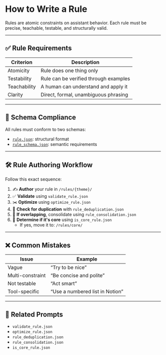 # How to Write a Rule

Rules are atomic constraints on assistant behavior. Each rule must be precise, teachable, testable, and structurally valid.

---

## ✅ Rule Requirements

| Criterion | Description |
|----------|-------------|
| Atomicity | Rule does one thing only |
| Testability | Rule can be verified through examples |
| Teachability | A human can understand and apply it |
| Clarity | Direct, formal, unambiguous phrasing |

---

## 📄 Schema Compliance

All rules must conform to two schemas:

- [`rule.json`](../reference/rule.json.md): structural format
- [`rule_schema.json`](../reference/rule_schema.md): semantic requirements

---

## 🛠 Rule Authoring Workflow

Follow this exact sequence:

1. ✍️ **Author** your rule in `/rules/{theme}/`  
2. ✅ **Validate** using `validate_rule.json`
3. ✂️ **Optimize** using `optimize_rule.json`
4. 🔁 **Check for duplication** with `rule_deduplication.json`
5. 🧩 **If overlapping**, consolidate using `rule_consolidation.json`
6. 🧠 **Determine if it's core** using `is_core_rule.json`
   - If yes, move it to: `/rules/core/`

---

## ❌ Common Mistakes

| Issue | Example |
|-------|---------|
| Vague | “Try to be nice” |
| Multi-constraint | “Be concise and polite” |
| Not testable | “Act smart” |
| Tool-specific | “Use a numbered list in Notion” |

---

## 🔗 Related Prompts

- `validate_rule.json`
- `optimize_rule.json`
- `rule_deduplication.json`
- `rule_consolidation.json`
- `is_core_rule.json`
